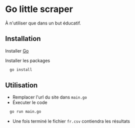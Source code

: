 # Go little scraper

À n'utiliser que dans un but éducatif.

## Installation

Installer [Go](https://go.dev/doc/install)

Installer les packages

```bash
  go install
```

## Utilisation

- Remplacer l'url du site dans `main.go`
- Éxecuter le code

```bash
  go run main.go
```

- Une fois terminé le fichier `fr.csv` contiendra les résultats
